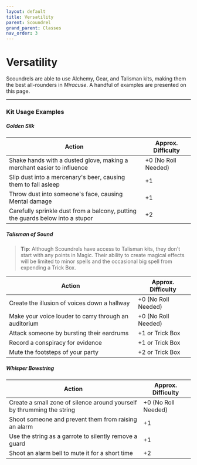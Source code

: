 ```yaml
---
layout: default
title: Versatility
parent: Scoundrel
grand_parent: Classes
nav_order: 3
---
```


# Versatility

Scoundrels are able to use Alchemy, Gear, and Talisman kits, making them the best all-rounders in _Miracuse_. A handful of examples are presented on this page.

---

### Kit Usage Examples

##### Golden Silk

| Action                                                                         | Approx. Difficulty  |
| ------------------------------------------------------------------------------ | ------------------- |
| Shake hands with a dusted glove, making a merchant easier to influence         | +0 (No Roll Needed) |
| Slip dust into a mercenary's beer, causing them to fall asleep                 | +1                  |
| Throw dust into someone's face, causing Mental damage                          | +1                  |
| Carefully sprinkle dust from a balcony, putting the guards below into a stupor | +2                  |

##### Talisman of Sound

> **Tip**: Although Scoundrels have access to Talisman kits, they don't start with any points in <span style="color: {{ site.mage_color }}">Magic</span>. Their ability to create magical effects will be limited to minor spells and the occasional big spell from expending a Trick Box.

| Action                                                | Approx. Difficulty  |
| ----------------------------------------------------- | ------------------- |
| Create the illusion of voices down a hallway          | +0 (No Roll Needed) |
| Make your voice louder to carry through an auditorium | +0 (No Roll Needed) |
| Attack someone by bursting their eardrums             | +1 or Trick Box     |
| Record a conspiracy for evidence                      | +1 or Trick Box     |
| Mute the footsteps of your party                      | +2 or Trick Box     |

##### Whisper Bowstring

| Action                                                                 | Approx. Difficulty  |
| ---------------------------------------------------------------------- | ------------------- |
| Create a small zone of silence around yourself by thrumming the string | +0 (No Roll Needed) |
| Shoot someone and prevent them from raising an alarm                   | +1                  |
| Use the string as a garrote to silently remove a guard                 | +1                  |
| Shoot an alarm bell to mute it for a short time                        | +2                  |

